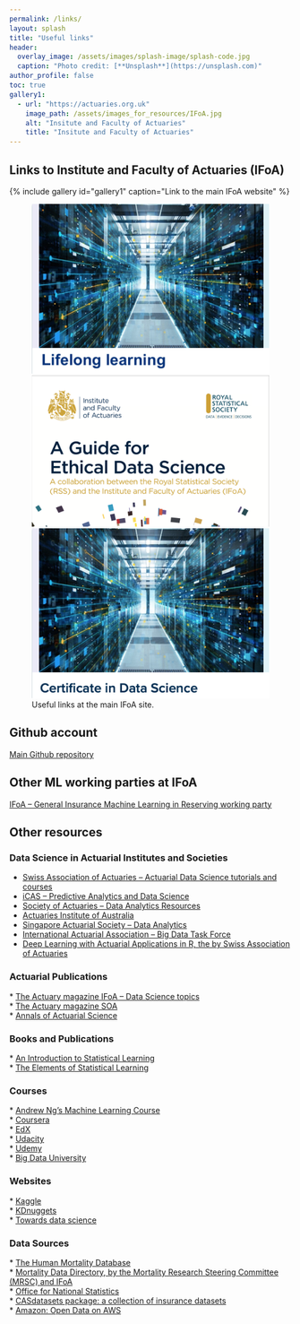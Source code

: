 ```yaml
---
permalink: /links/
layout: splash
title: "Useful links"
header:
  overlay_image: /assets/images/splash-image/splash-code.jpg
  caption: "Photo credit: [**Unsplash**](https://unsplash.com)"
author_profile: false
toc: true
gallery1:
  - url: "https://actuaries.org.uk"
    image_path: /assets/images_for_resources/IFoA.jpg
    alt: "Insitute and Faculty of Actuaries"
    title: "Insitute and Faculty of Actuaries"
---
```


<div class="notice--warning" markdown="1">

<h2>Links to Institute and Faculty of Actuaries (IFoA)</h2>

{% include gallery id="gallery1" caption="Link to the main IFoA website" %}



<figure class="third">
  <a href="https://actuaries.org.uk/learn/lifelong-learning/data-science">
  <img src="/assets/images_for_resources/Lifelong-learning.jpg"></a>

  <a href="https://www.actuaries.org.uk/system/files/field/document/An%20Ethical%20Charter%20for%20Date%20Science%20WEB%20FINAL.PDF">
  <img src="/assets/images_for_resources/Ethical-guide.jpg"></a>

  <a href="https://actuaries.org.uk/certificate-in-data-science">
  <img src="/assets/images_for_resources/Certificate-in-data-science.jpg"></a>
  <br>
  <figcaption>Useful links at the main IFoA site.</figcaption>
</figure>

</div>


<div class="notice--success" markdown="1">

<h2> Github account </h2>

[Main Github repository](https://github.com/IFoADataScienceResearch/IFoADataScienceResearch.github.io)<br>

</div>

<div class="notice--danger" markdown="1">

<h2> Other ML working parties at IFoA </h2>

<a href="https://institute-and-faculty-of-actuaries.github.io/mlr-blog/">IFoA – General Insurance Machine Learning in Reserving working party</a>

</div>

<div class="notice--primary" markdown="1">

<h2> Other resources </h2>

<h3> Data Science in Actuarial Institutes and Societies </h3>

*	<a href="https://www.actuarialdatascience.org/ADS-Tutorials/">Swiss Association of Actuaries – Actuarial Data Science tutorials and courses</a><br>
*	<a href="https://thecasinstitute.org/professional-education/predictive-analytics/">iCAS – Predictive Analytics and Data Science</a><br>
*	<a href="https://www.soa.org/sections/technology/technology-data-analytics-resources/">Society of Actuaries – Data Analytics Resources</a><br>
*	<a href="https://www.actuaries.asn.au/microsites/actuaries-in-data-analytics/knowledge"> Actuaries Institute of Australia </a><br>
*	<a href="https://www.actuaries.org.sg/big_data"> Singapore Actuarial Society – Data Analytics</a><br>
*	<a href="https://www.actuaries.org/IAA/IAA/Task_Force/Big_Data_Task_Force.aspx?WebsiteKey=ff59269c-4928-4369-a169-03e74a6bd8ca&CommitteeTabs=3#CommitteeTabs">International Actuarial Association – Big Data Task Force</a><br>
*	<a href="https://github.com/JSchelldorfer/DeepLearningWithActuarialApplications">Deep Learning with Actuarial Applications in R, the by Swiss Association of Actuaries</a><br>

<h3> Actuarial Publications </h3>
* <a href="https://www.theactuary.com/categories/topics/data-science">The Actuary magazine IFoA – Data Science topics</a><br>
* <a href="https://theactuarymagazine.org/category/innovation-technology/">The Actuary magazine SOA</a><br>
* <a href="https://www.cambridge.org/core/journals/annals-of-actuarial-science">Annals of Actuarial Science</a><br>

<h3> Books and Publications </h3>
* <a href="http://faculty.marshall.usc.edu/gareth-james/">An Introduction to Statistical Learning</a><br>
* <a href="https://web.stanford.edu/~hastie/ElemStatLearn//">The Elements of Statistical Learning</a><br>

<h3> Courses </h3>
* <a href="https://www.coursera.org/learn/machine-learning">Andrew Ng’s Machine Learning Course</a><br>
* <a href="https://www.coursera.org/">Coursera</a><br>
* <a href="https://www.edx.org/">EdX</a><br>
* <a href="https://www.udacity.com/">Udacity</a><br>
* <a href="https://www.udemy.com/">Udemy</a><br>
* <a href="http://bigdatauniversity.com/">Big Data University</a><br>

<h3> Websites </h3>
* <a href="https://www.kaggle.com/">Kaggle</a><br>
* <a href="http://www.kdnuggets.com/">KDnuggets</a><br>
* <a href="https://towardsdatascience.com/">Towards data science</a><br>

<h3> Data Sources </h3>
* <a href="https://www.mortality.org/">The Human Mortality Database</a><br>
* <a href="https://www.actuaries.org.uk/documents/ifoa-mortality-data-directory-version-1">Mortality Data Directory, by the Mortality Research Steering Committee (MRSC) and IFoA</a><br>
* <a href="https://www.ons.gov.uk/">Office for National Statistics</a><br>
* <a href="http://cas.uqam.ca/">CASdatasets package: a collection of insurance datasets</a><br>
* <a href="https://registry.opendata.aws/">Amazon: Open Data on AWS</a><br>

</div>
